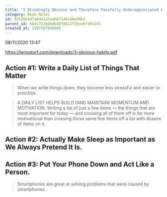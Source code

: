```yaml
---
title: "3 Blindingly Obvious and Therefore Painfully Underappreciated Daily Actions That Will Change Your Life - Jason Lengstorf"
category: Book Notes
id: 325d5b4d7a6d41a5aab67148c60ed9b3
parent_id: 6b417236dbdb40f8812f2bae6fd94381
created_at: 1597167948808
---
```


08/11/2020 13:47

https://lengstorf.com/downloads/3-obvious-habits.pdf

## Action #1: Write a Daily List of Things That Matter

> When we write things down, they become less stressful and easier to prioritize.

> A DAILY LIST HELPS BUILD (AND MAINTAIN) MOMENTUM AND MOTIVATION. Writing  a  list  of  just  a  few  items  —  the  things  that  are  most  important  for  today  —  and  crossing  all  of  them  off  is  far  more  motivational than crossing those same few items off a list with dozens of items on it.

## Action #2: Actually Make Sleep as Important as We Always Pretend It Is.

## Action #3: Put Your Phone Down and Act Like a Person.

> Smartphones are great at solving problems that were caused by smartphones.


    